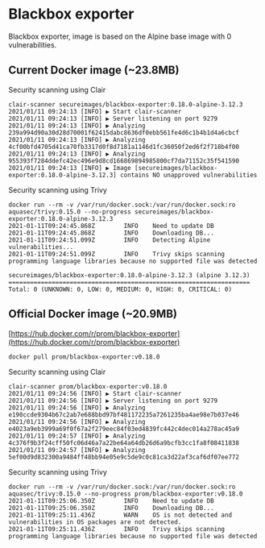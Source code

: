 # Blackbox exporter

Blackbox exporter, image is based on the Alpine base image with 0 vulnerabilities.

## Current Docker image (~23.8MB)

Security scanning using Clair
```
clair-scanner secureimages/blackbox-exporter:0.18.0-alpine-3.12.3
2021/01/11 09:24:13 [INFO] ▶ Start clair-scanner
2021/01/11 09:24:13 [INFO] ▶ Server listening on port 9279
2021/01/11 09:24:13 [INFO] ▶ Analyzing 239a994d90a30d28d70001f62415dabc8636df0ebb561fe4d6c1b4b1d4a6cbcf
2021/01/11 09:24:13 [INFO] ▶ Analyzing 4cf00bfd4705d41ca70fb3317d0f8d7181a1146d1fc36050f2ed6f2f718b4f00
2021/01/11 09:24:13 [INFO] ▶ Analyzing 955393f7284ddefc42ec496e9d8cd166869894985800cf7da71152c35f541590
2021/01/11 09:24:13 [INFO] ▶ Image [secureimages/blackbox-exporter:0.18.0-alpine-3.12.3] contains NO unapproved vulnerabilities
```

Security scanning using Trivy
```
docker run --rm -v /var/run/docker.sock:/var/run/docker.sock:ro aquasec/trivy:0.15.0 --no-progress secureimages/blackbox-exporter:0.18.0-alpine-3.12.3
2021-01-11T09:24:45.868Z        INFO    Need to update DB
2021-01-11T09:24:45.868Z        INFO    Downloading DB...
2021-01-11T09:24:51.099Z        INFO    Detecting Alpine vulnerabilities...
2021-01-11T09:24:51.099Z        INFO    Trivy skips scanning programming language libraries because no supported file was detected

secureimages/blackbox-exporter:0.18.0-alpine-3.12.3 (alpine 3.12.3)
===================================================================
Total: 0 (UNKNOWN: 0, LOW: 0, MEDIUM: 0, HIGH: 0, CRITICAL: 0)
```

## Official Docker image (~20.9MB)

[https://hub.docker.com/r/prom/blackbox-exporter](https://hub.docker.com/r/prom/blackbox-exporter)
```
docker pull prom/blackbox-exporter:v0.18.0
```

Security scanning using Clair
```
clair-scanner prom/blackbox-exporter:v0.18.0
2021/01/11 09:24:56 [INFO] ▶ Start clair-scanner
2021/01/11 09:24:56 [INFO] ▶ Server listening on port 9279
2021/01/11 09:24:56 [INFO] ▶ Analyzing e190ccde9304b67c2ab7e688bbd97bf481172235a7261235ba4ae98e7b037e46
2021/01/11 09:24:56 [INFO] ▶ Analyzing e4023a9eb3999a69f0f67a2f279eec84f03ed4839fc442c4dec014a278ac45a9
2021/01/11 09:24:57 [INFO] ▶ Analyzing 4c376f9b3f24cff50fc06d46a7a22be64a64db26d6a9bcfb3cc1fa8f08411838
2021/01/11 09:24:57 [INFO] ▶ Analyzing 5ef00d9d832300a9484ff48bb94e05e9c5de9c0c81ca3d22af3caf6df07ee772
```

Security scanning using Trivy
```
docker run --rm -v /var/run/docker.sock:/var/run/docker.sock:ro aquasec/trivy:0.15.0 --no-progress prom/blackbox-exporter:v0.18.0
2021-01-11T09:25:06.350Z        INFO    Need to update DB
2021-01-11T09:25:06.350Z        INFO    Downloading DB...
2021-01-11T09:25:11.436Z        WARN    OS is not detected and vulnerabilities in OS packages are not detected.
2021-01-11T09:25:11.436Z        INFO    Trivy skips scanning programming language libraries because no supported file was detected
```
